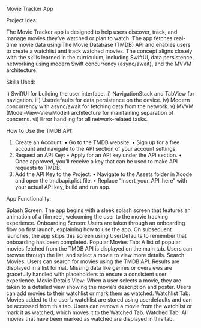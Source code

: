 Movie Tracker App

Project Idea:

The Movie Tracker app is designed to help users discover, track, and manage movies they’ve watched or plan to watch. The app fetches real-time movie data using The Movie Database (TMDB) API and enables users to create a watchlist and track watched movies. The concept aligns closely with the skills learned in the curriculum, including SwiftUI, data persistence, networking using modern Swift concurrency (async/await), and the MVVM architecture.

Skills Used:

i) SwiftUI for building the user interface.
ii) NavigationStack and TabView for navigation.
iii) Userdefaults for data persistence on the device.
iv) Modern concurrency with async/await for fetching data from the network.
v) MVVM (Model-View-ViewModel) architecture for maintaining separation of concerns.
vi) Error handling for all network-related tasks.

How to Use the TMDB API:
1. Create an Account:
• Go to the TMDB website.
• Sign up for a free account and navigate to the API section of your account settings.
3. Request an API Key:
• Apply for an API key under the API section.
• Once approved, you’ll receive a key that can be used to make API requests to TMDB.
4. Add the API Key to the Project:
• Navigate to the Assets folder in Xcode and open the tmdbapi.plist file.
• Replace “Insert_your_API_here” with your actual API key, build and run app.


App Functionality:

Splash Screen: The app begins with a sleek splash screen that features an animation of a film reel, welcoming the user to the movie tracking experience.
Onboarding Screen: Users are taken through an onboarding flow on first launch, explaining how to use the app. On subsequent launches, the app skips this screen using UserDefaults to remember that onboarding has been completed.
Popular Movies Tab: A list of popular movies fetched from the TMDB API is displayed on the main tab. Users can browse through the list, and select a movie to view more details.
Search Movies: Users can search for movies using the TMDB API. Results are displayed in a list format. Missing data like genres or overviews are gracefully handled with placeholders to ensure a consistent user experience.
Movie Details View: When a user selects a movie, they are taken to a detailed view showing the movie’s description and poster. Users can add movies to their watchlist or mark them as watched.
Watchlist Tab: Movies added to the user’s watchlist are stored using userdefaults and can be accessed from this tab. Users can remove a movie from the watchlist or mark it as watched, which moves it to the Watched Tab.
Watched Tab: All movies that have been marked as watched are displayed in this tab.
